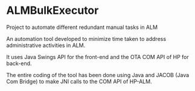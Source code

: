 # ALMBulkExecutor
Project to automate different redundant manual tasks in ALM

An automation tool developed to minimize time taken to address administrative activities in ALM.

It uses Java Swings API for the front-end and the OTA COM API of HP for back-end.

The entire coding of the tool has been done using Java and JACOB (Java Com Bridge) to make JNI calls to the COM API of HP-ALM. 

